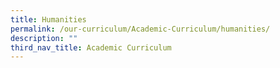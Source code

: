 ```yaml
---
title: Humanities
permalink: /our-curriculum/Academic-Curriculum/humanities/
description: ""
third_nav_title: Academic Curriculum
---
```

